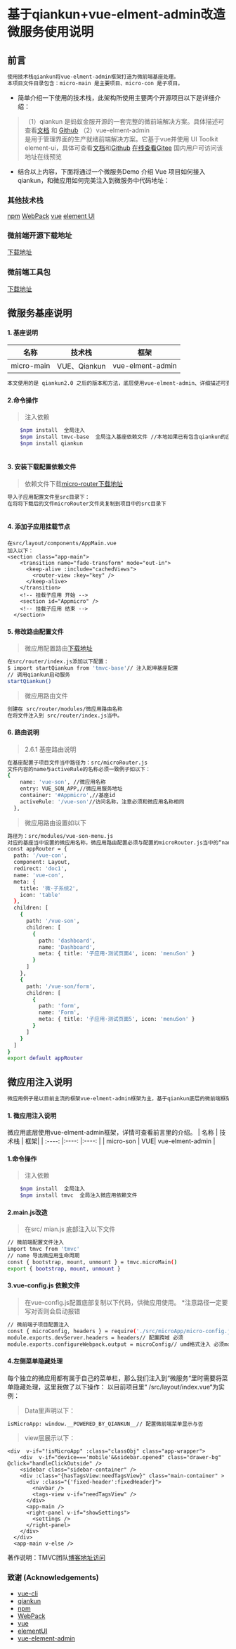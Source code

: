 # 基于qiankun+vue-elment-admin改造微服务使用说明
## 前言
``` sh
使用技术栈qiankun将vue-elment-admin框架打造为微前端基座处理。
本项目文件目录包含：micro-main 是主要项目、micro-con 是子项目。
```
- 简单介绍一下使用的技术栈，此架构所使用主要两个开源项目以下是详细介绍：
>（1）qiankun
是蚂蚁金服开源的一套完整的微前端解决方案。具体描述可查看[文档](https://qiankun.umijs.org/zh/) 和 [Github](https://github.com/umijs/qiankun)
>（2）vue-elment-admin	
是用于管理界面的生产就绪前端解决方案。它基于vue并使用 UI Toolkit element-ui，具体可查看[文档](https://panjiachen.github.io/vue-element-admin-site/)和[Github](https://github.com/PanJiaChen/vue-element-admin)  [在线查看Gitee](https://panjiachen.gitee.io/vue-element-admin/) 国内用户可访问该地址在线预览

- 结合以上内容，下面将通过一个微服务Demo 介绍 Vue 项目如何接入 qiankun，和微应用如何完美注入到微服务中代码地址：
### 其他技术栈
[npm](https://www.npmjs.com/)  [WebPack](https://webpack.docschina.org/) [vue](https://github.com/vuejs/vue) [element UI](https://github.com/ElemeFE/element)

### 微前端开源下载地址
 [下载地址](https://gitee.com/tmvc/tmvc)
### 微前端工具包
[下载地址](https://gitee.com/tmvc/tmvc-utils.git)

## 微服务基座说明

#### 1. 基座说明

|  名称   | 技术栈  | 框架|
| :----:  |:----:  |:----: |
| micro-main  | VUE、Qiankun | vue-elment-admin |
``` sh
本文使用的是 qiankun2.0 之后的版本和方法，底层使用vue-elment-admin、详细描述可查看上方连接。
```

#### 2.命令操作
>注入依赖
``` sh
	$npm install  全局注入
	$npm install tmvc-base  全局注入基座依赖文件 //本地如果已有包含qiankun的应用可直接执行此命令
	$npm install qiankun 
	
```
#### 3. 安装下载配置依赖文件
>依赖文件下载[micro-router下载地址](https://gitee.com/aigoubuluo_admin/micro-router.git)
``` sh
导入子应用配置文件至src目录下： 
在将将下载后的文件microRouter文件夹复制到项目中的src目录下
```
``` vue

```
#### 4. 添加子应用挂载节点

``` vue
在src/layout/components/AppMain.vue
加入以下：
<section class="app-main">
    <transition name="fade-transform" mode="out-in">
      <keep-alive :include="cachedViews">
        <router-view :key="key" />
      </keep-alive>
    </transition>
    <!-- 挂载子应用 开始 -->
    <section id="Appmicro" />
    <!-- 挂载子应用 结束 -->
  </section>
```
#### 5. 修改路由配置文件
>微应用配置路由[下载地址](https://gitee.com/aigoubuluo_admin/micro-router.git)
``` sh
在src/router/index.js添加以下配置：
$ import startQiankun from 'tmvc-base'// 注入乾坤基座配置
// 调用qiankun启动服务
startQiankun()
```
> 微应用路由文件
``` sh
创建在 src/router/modules/微应用路由名称
在将文件注入到 src/router/index.js当中。
```

#### 6.	路由说明
> 2.6.1	基座路由说明 
``` sh
在基座配置子项目文件当中路径为：src/microRouter.js
文件内容的name与activeRule的名称必须一致例子如以下：
{
    name: 'vue-son', //微应用名称
    entry: VUE_SON_APP,//微应用服务地址
    container: '#Appmicro',//基座id
    activeRule: '/vue-son'//访问名称，注意必须和微应用名称相同
  },
```
> 微应用路由设置如以下
``` sh
路径为：src/modules/vue-son-menu.js
对应的基座当中设置的微应用名称，微应用路由配置必须与配置的microRouter.js当中的“name“对应起来，可参考以下例子：
const appRouter = {
  path: '/vue-con',
  component: Layout,
  redirect: 'doc1',
  name: 'vue-con',
  meta: {
    title: '微·子系统2',
    icon: 'table'
  },
  children: [
    {
      path: '/vue-son',
      children: [
        {
          path: 'dashboard',
          name: 'Dashboard',
          meta: { title: '子应用·测试页面4', icon: 'menuSon' }
        }
      ]
    },
    {
      path: '/vue-son/form',
      children: [
        {
          path: 'form',
          name: 'Form',
          meta: { title: '子应用·测试页面5', icon: 'menuSon' }
        }
      ]
    }
  ]
}
export default appRouter
```


## 微应用注入说明
```sh
微应用例子是以目前主流的框架vue-elment-admin框架为主，基于qiankun底层的微前端框架，进行了生命周期、通讯、依赖等一系列封装，方便维护及快速注入到微应用，仅供参考。详细框架介绍可参考前言篇里内容。
```
#### 1. 微应用注入说明
微应用底层使用vue-elment-admin框架，详情可查看前言里的介绍。
|  名称   | 技术栈  | 框架|
| :----:  |:----:  |:----: |
| micro-son  | VUE| vue-elment-admin |
#### 1.命令操作
>注入依赖
``` sh
	$npm install  全局注入
	$npm install tmvc  全局注入微应用依赖文件
```
#### 2.main.js改造
>在src/ mian.js 底部注入以下文件 
``` sh
// 微前端配置文件注入
import tmvc from 'tmvc'
// name 导出微应用生命周期
const { bootstrap, mount, unmount } = tmvc.microMain()
export { bootstrap, mount, unmount }
```
#### 3.vue-config.js 依赖文件
>在vue-config.js配置底部复制以下代码，供微应用使用。
*注意路径一定要写对否则会启动报错
``` sh
// 微前端子项目配置注入
const { microConfig, headers } = require('./src/microApp/micro-config.js')
module.exports.devServer.headers = headers// 配置跨域 必须
module.exports.configureWebpack.output = microConfig// umd格式注入 必须module.exports.publicPath = `//localhost:${port}`// 端口号配置 不是必须设置
```
#### 4.左侧菜单隐藏处理
每个独立的微应用都有属于自己的菜单栏，那么我们注入到“微服务“里时需要将菜单隐藏处理，这里我做了以下操作：
以目前项目里“ /src/layout/index.vue“为实例：
>Data里声明以下：
``` sh
isMicroApp: window.__POWERED_BY_QIANKUN__// 配置微前端菜单显示与否
```
>view层展示以下：
``` vue
<div  v-if="!isMicroApp" :class="classObj" class="app-wrapper">
    <div  v-if="device==='mobile'&&sidebar.opened" class="drawer-bg" @click="handleClickOutside" />
    <sidebar class="sidebar-container" />
    <div :class="{hasTagsView:needTagsView}" class="main-container" >
      <div :class="{'fixed-header':fixedHeader}">
        <navbar />
        <tags-view v-if="needTagsView" />
      </div>
      <app-main />
      <right-panel v-if="showSettings">
        <settings />
      </right-panel>
    </div>
  </div>
  <app-main v-else />
```


著作说明：TMVC团队[博客地址访问](https://blog.csdn.net/tamil2021/article/details/119332074这个是说明博客地址)
### 致谢 (Acknowledgements)

- [vue-cli](https://github.com/vuejs/vue-cli)
- [qiankun](https://github.com/umijs/qiankun) 
- [npm](https://www.npmjs.com/) 
- [WebPack](https://webpack.docschina.org/) 
- [vue](https://github.com/vuejs/vue) 
- [elementUI](https://github.com/ElemeFE/element) 
- [vue-element-admin](https://github.com/PanJiaChen/vue-element-admin)


